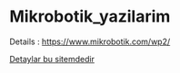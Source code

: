 # Mikrobotik_yazilarim

Details : https://www.mikrobotik.com/wp2/
<html>
<head>
</head>
<body>
<a href="https://www.mikrobotik.com/wp2/" target="_blank" title="Mikrobotik sitesi">Detaylar bu sitemdedir </a>

</body>
</html>
